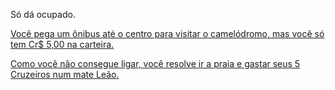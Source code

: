 Só dá ocupado.

[Você pega um ônibus até o centro para visitar o camelódromo, mas você só tem Cr$ 5,00 na carteira.](centro/camelo.md)

[Como você não consegue ligar, você resolve ir a praia e gastar seus 5 Cruzeiros num mate Leão.](praia/mate.md)